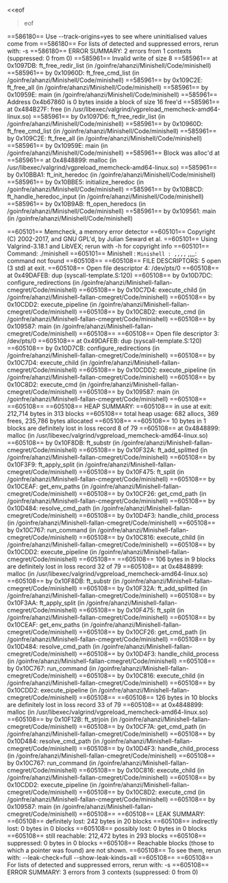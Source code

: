  <<eof
> 
> 
> 
> eof


==586180== Use --track-origins=yes to see where uninitialised values come from
==586180== For lists of detected and suppressed errors, rerun with: -s
==586180== ERROR SUMMARY: 2 errors from 1 contexts (suppressed: 0 from 0)
==585961== Invalid write of size 8
==585961==    at 0x1097DB: ft_free_redir_list (in /goinfre/ahanzi/Minishell/Code/minishell)
==585961==    by 0x10960D: ft_free_cmd_list (in /goinfre/ahanzi/Minishell/Code/minishell)
==585961==    by 0x109C2E: ft_free_all (in /goinfre/ahanzi/Minishell/Code/minishell)
==585961==    by 0x10959E: main (in /goinfre/ahanzi/Minishell/Code/minishell)
==585961==  Address 0x4b67860 is 0 bytes inside a block of size 16 free'd
==585961==    at 0x484B27F: free (in /usr/libexec/valgrind/vgpreload_memcheck-amd64-linux.so)
==585961==    by 0x1097D6: ft_free_redir_list (in /goinfre/ahanzi/Minishell/Code/minishell)
==585961==    by 0x10960D: ft_free_cmd_list (in /goinfre/ahanzi/Minishell/Code/minishell)
==585961==    by 0x109C2E: ft_free_all (in /goinfre/ahanzi/Minishell/Code/minishell)
==585961==    by 0x10959E: main (in /goinfre/ahanzi/Minishell/Code/minishell)
==585961==  Block was alloc'd at
==585961==    at 0x4848899: malloc (in /usr/libexec/valgrind/vgpreload_memcheck-amd64-linux.so)
==585961==    by 0x10BBA1: ft_init_heredoc (in /goinfre/ahanzi/Minishell/Code/minishell)
==585961==    by 0x10BBE5: initialize_heredoc (in /goinfre/ahanzi/Minishell/Code/minishell)
==585961==    by 0x10B8CD: ft_handle_heredoc_input (in /goinfre/ahanzi/Minishell/Code/minishell)
==585961==    by 0x10B9AB: ft_open_heredocs (in /goinfre/ahanzi/Minishell/Code/minishell)
==585961==    by 0x109561: main (in /goinfre/ahanzi/Minishell/Code/minishell)





==605101== Memcheck, a memory error detector
==605101== Copyright (C) 2002-2017, and GNU GPL'd, by Julian Seward et al.
==605101== Using Valgrind-3.18.1 and LibVEX; rerun with -h for copyright info
==605101== Command: ./minishell
==605101== 
Minishell : 
`Minishell : ,,,,`
,,,,: command not found
==605108== 
==605108== FILE DESCRIPTORS: 5 open (3 std) at exit.
==605108== Open file descriptor 4: /dev/pts/0
==605108==    at 0x49DAFEB: dup (syscall-template.S:120)
==605108==    by 0x10D7DC: configure_redirections (in /goinfre/ahanzi/Minishell-fallan-cmegret/Code/minishell)
==605108==    by 0x10C7D4: execute_child (in /goinfre/ahanzi/Minishell-fallan-cmegret/Code/minishell)
==605108==    by 0x10CDD2: execute_pipeline (in /goinfre/ahanzi/Minishell-fallan-cmegret/Code/minishell)
==605108==    by 0x10C8D2: execute_cmd (in /goinfre/ahanzi/Minishell-fallan-cmegret/Code/minishell)
==605108==    by 0x109587: main (in /goinfre/ahanzi/Minishell-fallan-cmegret/Code/minishell)
==605108== 
==605108== Open file descriptor 3: /dev/pts/0
==605108==    at 0x49DAFEB: dup (syscall-template.S:120)
==605108==    by 0x10D7CB: configure_redirections (in /goinfre/ahanzi/Minishell-fallan-cmegret/Code/minishell)
==605108==    by 0x10C7D4: execute_child (in /goinfre/ahanzi/Minishell-fallan-cmegret/Code/minishell)
==605108==    by 0x10CDD2: execute_pipeline (in /goinfre/ahanzi/Minishell-fallan-cmegret/Code/minishell)
==605108==    by 0x10C8D2: execute_cmd (in /goinfre/ahanzi/Minishell-fallan-cmegret/Code/minishell)
==605108==    by 0x109587: main (in /goinfre/ahanzi/Minishell-fallan-cmegret/Code/minishell)
==605108== 
==605108== 
==605108== HEAP SUMMARY:
==605108==     in use at exit: 212,714 bytes in 313 blocks
==605108==   total heap usage: 682 allocs, 369 frees, 235,786 bytes allocated
==605108== 
==605108== 10 bytes in 1 blocks are definitely lost in loss record 8 of 79
==605108==    at 0x4848899: malloc (in /usr/libexec/valgrind/vgpreload_memcheck-amd64-linux.so)
==605108==    by 0x10F8DB: ft_substr (in /goinfre/ahanzi/Minishell-fallan-cmegret/Code/minishell)
==605108==    by 0x10F32A: ft_add_splitted (in /goinfre/ahanzi/Minishell-fallan-cmegret/Code/minishell)
==605108==    by 0x10F3F9: ft_apply_split (in /goinfre/ahanzi/Minishell-fallan-cmegret/Code/minishell)
==605108==    by 0x10F475: ft_split (in /goinfre/ahanzi/Minishell-fallan-cmegret/Code/minishell)
==605108==    by 0x10CEAF: get_env_paths (in /goinfre/ahanzi/Minishell-fallan-cmegret/Code/minishell)
==605108==    by 0x10CF26: get_cmd_path (in /goinfre/ahanzi/Minishell-fallan-cmegret/Code/minishell)
==605108==    by 0x10D484: resolve_cmd_path (in /goinfre/ahanzi/Minishell-fallan-cmegret/Code/minishell)
==605108==    by 0x10D4F3: handle_child_process (in /goinfre/ahanzi/Minishell-fallan-cmegret/Code/minishell)
==605108==    by 0x10C767: run_command (in /goinfre/ahanzi/Minishell-fallan-cmegret/Code/minishell)
==605108==    by 0x10C816: execute_child (in /goinfre/ahanzi/Minishell-fallan-cmegret/Code/minishell)
==605108==    by 0x10CDD2: execute_pipeline (in /goinfre/ahanzi/Minishell-fallan-cmegret/Code/minishell)
==605108== 
==605108== 106 bytes in 9 blocks are definitely lost in loss record 32 of 79
==605108==    at 0x4848899: malloc (in /usr/libexec/valgrind/vgpreload_memcheck-amd64-linux.so)
==605108==    by 0x10F8DB: ft_substr (in /goinfre/ahanzi/Minishell-fallan-cmegret/Code/minishell)
==605108==    by 0x10F32A: ft_add_splitted (in /goinfre/ahanzi/Minishell-fallan-cmegret/Code/minishell)
==605108==    by 0x10F3AA: ft_apply_split (in /goinfre/ahanzi/Minishell-fallan-cmegret/Code/minishell)
==605108==    by 0x10F475: ft_split (in /goinfre/ahanzi/Minishell-fallan-cmegret/Code/minishell)
==605108==    by 0x10CEAF: get_env_paths (in /goinfre/ahanzi/Minishell-fallan-cmegret/Code/minishell)
==605108==    by 0x10CF26: get_cmd_path (in /goinfre/ahanzi/Minishell-fallan-cmegret/Code/minishell)
==605108==    by 0x10D484: resolve_cmd_path (in /goinfre/ahanzi/Minishell-fallan-cmegret/Code/minishell)
==605108==    by 0x10D4F3: handle_child_process (in /goinfre/ahanzi/Minishell-fallan-cmegret/Code/minishell)
==605108==    by 0x10C767: run_command (in /goinfre/ahanzi/Minishell-fallan-cmegret/Code/minishell)
==605108==    by 0x10C816: execute_child (in /goinfre/ahanzi/Minishell-fallan-cmegret/Code/minishell)
==605108==    by 0x10CDD2: execute_pipeline (in /goinfre/ahanzi/Minishell-fallan-cmegret/Code/minishell)
==605108== 
==605108== 126 bytes in 10 blocks are definitely lost in loss record 33 of 79
==605108==    at 0x4848899: malloc (in /usr/libexec/valgrind/vgpreload_memcheck-amd64-linux.so)
==605108==    by 0x10F12B: ft_strjoin (in /goinfre/ahanzi/Minishell-fallan-cmegret/Code/minishell)
==605108==    by 0x10CF7A: get_cmd_path (in /goinfre/ahanzi/Minishell-fallan-cmegret/Code/minishell)
==605108==    by 0x10D484: resolve_cmd_path (in /goinfre/ahanzi/Minishell-fallan-cmegret/Code/minishell)
==605108==    by 0x10D4F3: handle_child_process (in /goinfre/ahanzi/Minishell-fallan-cmegret/Code/minishell)
==605108==    by 0x10C767: run_command (in /goinfre/ahanzi/Minishell-fallan-cmegret/Code/minishell)
==605108==    by 0x10C816: execute_child (in /goinfre/ahanzi/Minishell-fallan-cmegret/Code/minishell)
==605108==    by 0x10CDD2: execute_pipeline (in /goinfre/ahanzi/Minishell-fallan-cmegret/Code/minishell)
==605108==    by 0x10C8D2: execute_cmd (in /goinfre/ahanzi/Minishell-fallan-cmegret/Code/minishell)
==605108==    by 0x109587: main (in /goinfre/ahanzi/Minishell-fallan-cmegret/Code/minishell)
==605108== 
==605108== LEAK SUMMARY:
==605108==    definitely lost: 242 bytes in 20 blocks
==605108==    indirectly lost: 0 bytes in 0 blocks
==605108==      possibly lost: 0 bytes in 0 blocks
==605108==    still reachable: 212,472 bytes in 293 blocks
==605108==         suppressed: 0 bytes in 0 blocks
==605108== Reachable blocks (those to which a pointer was found) are not shown.
==605108== To see them, rerun with: --leak-check=full --show-leak-kinds=all
==605108== 
==605108== For lists of detected and suppressed errors, rerun with: -s
==605108== ERROR SUMMARY: 3 errors from 3 contexts (suppressed: 0 from 0)
